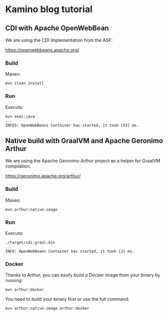 <!--
    Licensed to the Apache Software Foundation (ASF) under one or more
    contributor license agreements.  See the NOTICE file distributed with
    this work for additional information regarding copyright ownership.
    The xxx licenses this file to You under the Apache License, Version 2.0
    (the "License"); you may not use this file except in compliance with
    the License.  You may obtain a copy of the License at

       http://www.apache.org/licenses/LICENSE-2.0

    Unless required by applicable law or agreed to in writing, software
    distributed under the License is distributed on an "AS IS" BASIS,
    WITHOUT WARRANTIES OR CONDITIONS OF ANY KIND, either express or implied.
    See the License for the specific language governing permissions and
    limitations under the License.
-->
# Kamino blog tutorial

## CDI with Apache OpenWebBean

We are using the CDI implementation from the ASF:

https://openwebbeans.apache.org/

### Build

Maven:

```shell
mvn clean install
```

### Run

Execute:

```shell
mvn exec:java
...
INFOS: OpenWebBeans Container has started, it took [92] ms.
```

## Native build with GraalVM and Apache Geronimo Arthur

We are using the Apache Geronimo Arthur project as a helper for GraalVM compilation:

https://geronimo.apache.org/arthur/

### Build

Maven:

```shell
mvn arthur:native-image
```

### Run

Execute:

```shell
./target/cdi.graal.bin
...
INFO: OpenWebBeans Container has started, it took [2] ms.
```

### Docker

Thanks to Arthur, you can easily build a Docker image from your binary by running:

```shell
mvn arthur:docker
```

You need to build your binary first or use the full command:

```shell
mvn arthur:native-image arthur:docker
```
